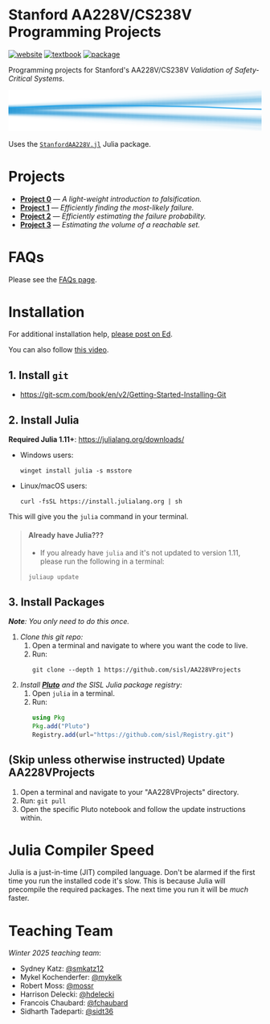 # Stanford AA228V/CS238V Programming Projects
[![website](https://img.shields.io/badge/website-Stanford-b31b1b.svg)](https://aa228v.stanford.edu/)
[![textbook](https://img.shields.io/badge/textbook-MIT%20Press-0072B2.svg)](https://algorithmsbook.com/validation/)
[![package](https://img.shields.io/badge/package-StanfordAA228V.jl-175E54.svg)](https://github.com/sisl/StanfordAA228V.jl)

Programming projects for Stanford's AA228V/CS238V _Validation of Safety-Critical Systems_.

<p align="center"> <img src="./media/coverart.svg"> </p>

Uses the [`StanfordAA228V.jl`](https://github.com/sisl/StanfordAA228V.jl) Julia package.

# Projects
- **[Project 0](./project0)** — _A light-weight introduction to falsification._
- **[Project 1](./project1)** — _Efficiently finding the most-likely failure._
- **[Project 2](./project2)** — _Efficiently estimating the failure probability._
- **[Project 3](./project3)** — _Estimating the volume of a reachable set._

# FAQs

Please see the [FAQs page](https://github.com/sisl/AA228V-FAQs).

# Installation
For additional installation help, [please post on Ed](https://edstem.org/us/courses/69226/discussion).

You can also follow [this video](https://youtu.be/dhziWVLqGSc).

## 1. Install `git`
- https://git-scm.com/book/en/v2/Getting-Started-Installing-Git

## 2. Install Julia
**Required Julia 1.11+**: https://julialang.org/downloads/

- Windows users:
    ```
    winget install julia -s msstore
    ```
- Linux/macOS users:
    ```
    curl -fsSL https://install.julialang.org | sh
    ```

This will give you the `julia` command in your terminal.

> #### Already have Julia???
> - If you already have `julia` and it's not updated to version 1.11, please run the following in a terminal:
> ```
> juliaup update
> ```

## 3. Install Packages
_**Note**: You only need to do this once._
1. _Clone this git repo:_
    1. Open a terminal and navigate to where you want the code to live.
    1. Run:
        ```
        git clone --depth 1 https://github.com/sisl/AA228VProjects
        ```
1. _Install [**Pluto**](https://plutojl.org/) and the SISL Julia package registry:_
    1. Open `julia` in a terminal.
    1. Run:
        ```julia
        using Pkg
        Pkg.add("Pluto")
        Registry.add(url="https://github.com/sisl/Registry.git")
        ```

## (Skip unless otherwise instructed) Update AA228VProjects
1. Open a terminal and navigate to your "AA228VProjects" directory.
1. Run: `git pull`
1. Open the specific Pluto notebook and follow the update instructions within.

# Julia Compiler Speed
Julia is a just-in-time (JIT) compiled language. Don't be alarmed if the first time you run the installed code it's slow. This is because Julia will precompile the required packages. The next time you run it will be _much_ faster.


# Teaching Team

_Winter 2025 teaching team_:
- Sydney Katz: [@smkatz12](https://github.com/smkatz12)
- Mykel Kochenderfer: [@mykelk](https://github.com/mykelk)
- Robert Moss: [@mossr](https://github.com/mossr)
- Harrison Delecki: [@hdelecki](https://github.com/hdelecki)
- Francois Chaubard: [@fchaubard](https://github.com/fchaubard)
- Sidharth Tadeparti: [@sidt36](https://github.com/sidt36)
